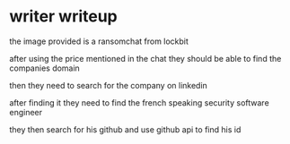 # writer writeup 

the image provided is a ransomchat from lockbit

after using the price mentioned in the chat they should be able to find the companies domain

then they need to search for the company on linkedin 

after finding it they need to find the french speaking security software engineer

they then search for his github and use github api to find his id